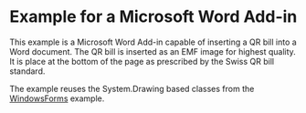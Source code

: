 # Example for a Microsoft Word Add-in

This example is a Microsoft Word Add-in capable of inserting a QR bill into a Word document. The QR bill is inserted as an EMF image for highest quality. It is place at the bottom of the page as prescribed by the Swiss QR bill standard.

The example reuses the System.Drawing based classes from the [WindowsForms](../WindowsForms) example.
